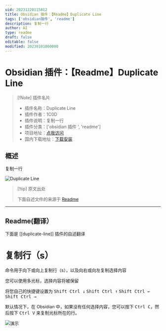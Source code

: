 ```yaml
---
uid: 20231220115812
title: Obsidian 插件：【Readme】Duplicate Line
tags: ['obsidian插件', 'readme']
description: 复制一行
author: AI
type: readme
draft: false
editable: false
modified: 20230101000000
---
```


# Obsidian 插件：【Readme】Duplicate Line

> [!Note] 插件名片
> - 插件名称：Duplicate Line
> - 插件作者：1C0D
> - 插件说明：复制一行
> - 插件分类：['obsidian 插件 ', 'readme']
> - 项目地址：[点我访问](https://github.com/1C0D/duplicate-line-obsidian)
> - 国内下载地址：[下载安装](https://pkmer.cn/products/plugin/pluginMarket/?duplicate-line)

## 概述

复制一行

![Duplicate Line](https://cdn.pkmer.cn/covers/duplicate-line.gif)

> [!tip] 原文出处
>
>下面自述文件的来源于 [Readme](https://ghproxy.net/https://raw.githubusercontent.com/1C0D/duplicate-line-obsidian/main/README.md)

---

## Readme(翻译）

下面是 [[duplicate-line]] 插件的自述翻译

# 复制行（s）

命令用于向下或向上复制行（s），以及向右或向左复制选择内容

您可以使用多光标，选择内容将被保留

将您自己的快捷键设置为 <kbd>Shift Ctrl ↓</kbd> <kbd>Shift Ctrl ↑</kbd> <kbd>Shift Ctrl ←</kbd> <kbd>Shift Ctrl →</kbd>

默认情况下，在 Obsidian 中，如果没有任何选择内容，您可以按下 <kbd>Ctrl C</kbd>，然后按下 <kbd>Ctrl V</kbd> 来复制光标所在的行。

![演示](https://cdn.pkmer.cn/covers/duplicate-line_2_0.gif)
